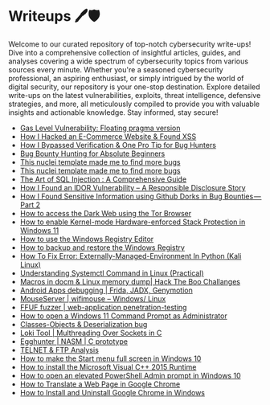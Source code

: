 # Writeups 🖊️🛡️
Welcome to our curated repository of top-notch cybersecurity write-ups! Dive into a comprehensive collection of insightful articles, guides, and analyses covering a wide spectrum of cybersecurity topics from various sources every minute. Whether you're a seasoned cybersecurity professional, an aspiring enthusiast, or simply intrigued by the world of digital security, our repository is your one-stop destination. Explore detailed write-ups on the latest vulnerabilities, exploits, threat intelligence, defensive strategies, and more, all meticulously compiled to provide you with valuable insights and actionable knowledge. Stay informed, stay secure!
<!-- WRITEUPS:START -->
- [Gas Level Vulnerability: Floating pragma version](https://medium.com/@jeetpal2007/gas-level-vulnerability-floating-pragma-version-10a7741ab096?source=rss------bug_bounty_writeup-5)
- [How I Hacked an E-Commerce Website &amp; Found XSS](https://publication.osintambition.org/how-i-hacked-an-e-commerce-website-found-xss-75db71424d4a?source=rss------bug_bounty_writeup-5)
- [How I Bypassed Verification &amp; One Pro Tip for Bug Hunters](https://medium.com/@mahdisalhi0500/how-i-bypassed-verification-one-pro-tip-for-bug-hunters-28dc82578614?source=rss------bug_bounty_writeup-5)
- [Bug Bounty Hunting for Absolute Beginners](https://medium.com/@hackerfromhills/bug-bounty-hunting-for-absolute-beginners-f4ec4a127705?source=rss------bug_bounty_writeup-5)
- [This nuclei template made me to find more bugs](https://medium.com/@canonminibeast/this-nuclei-template-made-me-to-find-more-bugs-20de8365be3d?source=rss------bug_bounty_writeup-5)
- [This nuclei template made me to find more bugs](https://medium.com/@canonminibeast/this-nuclei-template-made-me-to-find-more-bugs-caa8c7d6931e?source=rss------bug_bounty_writeup-5)
- [The Art of SQL Injection : A Comprehensive Guide](https://zeusvuln.medium.com/the-art-of-sql-injection-a-comprehensive-guide-d394e8affb6d?source=rss------bug_bounty_writeup-5)
- [How I Found an IDOR Vulnerability – A Responsible Disclosure Story](https://medium.com/@vickyrohith70/how-i-found-an-idor-vulnerability-a-responsible-disclosure-story-def2885bbe0c?source=rss------bug_bounty_writeup-5)
- [How I Found Sensitive Information using Github Dorks in Bug Bounties — Part 2](https://mukibas37.medium.com/find-bugs-using-github-dorking-part-2-2f80c1023592?source=rss------bug_bounty_writeup-5)
- [How to access the Dark Web using the Tor Browser](https://www.bleepingcomputer.com/tutorials/how-to-access-the-dark-web-using-the-tor-browser/)
- [How to enable Kernel-mode Hardware-enforced Stack Protection in Windows 11](https://www.bleepingcomputer.com/tutorials/how-to-enable-kernel-mode-hardware-enforced-stack-protection-in-windows-11/)
- [How to use the Windows Registry Editor](https://www.bleepingcomputer.com/tutorials/how-to-use-the-windows-registry-editor/)
- [How to backup and restore the Windows Registry](https://www.bleepingcomputer.com/tutorials/how-to-backup-and-restore-the-windows-registry/)
- [How To Fix Error: Externally-Managed-Environment In Python &lpar;Kali Linux&rpar;](https://technicalnavigator.in/how-to-fix-error-externally-managed-environment-in-python-kali-linux/)
- [Understanding Systemctl Command in Linux &lpar;Practical&rpar;](https://technicalnavigator.in/understanding-systemctl-command-in-linux-practical/)
- [Macros in docm &amp; Linux memory dump| Hack The Boo  Challanges](https://technicalnavigator.in/macros-in-docm-linux-memory-dump-hack-the-boo-challanges/)
- [Android Apps debugging |  Frida, JADX, Genymotion](https://technicalnavigator.in/android-apps-debugging-frida-jadx-genymotion/)
- [MouseServer | wifimouse – Windows/ Linux](https://technicalnavigator.in/mouseserver-wifimouse-windows-linux/)
- [FFUF fuzzer | web-application penetration-testing](https://technicalnavigator.in/ffuf-fuzzer-web-application-penetration-testing/)
- [How to open a Windows 11 Command Prompt as Administrator](https://www.bleepingcomputer.com/tutorials/how-to-open-a-windows-11-command-prompt-as-administrator/)
- [Classes-Objects &amp; Deserialization bug](https://technicalnavigator.in/classes-objects-deserialization-bug/)
- [Loki Tool | Multhreading Over Sockets in C](https://technicalnavigator.in/loki-tool-multhreading-over-sockets-in-c/)
- [Egghunter | NASM | C prototype](https://technicalnavigator.in/egghunter-nasm-c-prototype/)
- [TELNET &amp; FTP Analysis](https://technicalnavigator.in/telnet-ftp-analysis/)
- [How to make the Start menu full screen in Windows 10](https://www.bleepingcomputer.com/tutorials/how-to-make-the-start-menu-full-screen-in-windows-10/)
- [How to install the Microsoft Visual C++ 2015 Runtime](https://www.bleepingcomputer.com/tutorials/how-to-install-the-microsoft-visual-c-2015-runtime/)
- [How to open an elevated PowerShell Admin prompt in Windows 10](https://www.bleepingcomputer.com/tutorials/how-to-open-an-elevated-powershell-admin-prompt-in-windows-10/)
- [How to Translate a Web Page in Google Chrome](https://www.bleepingcomputer.com/tutorials/how-to-translate-a-web-page-in-google-chrome/)
- [How to Install and Uninstall Google Chrome in Windows](https://www.bleepingcomputer.com/tutorials/how-to-install-and-uninstall-google-chrome-in-windows/)
<!-- WRITEUPS:END -->
